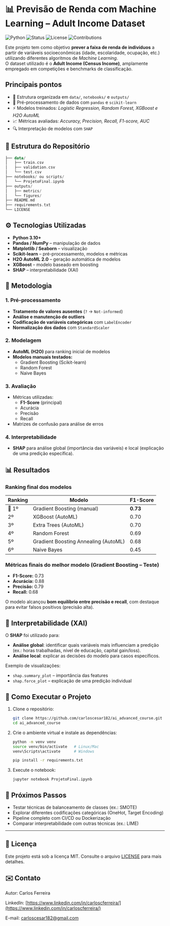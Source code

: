 # 📊 Previsão de Renda com Machine Learning – Adult Income Dataset

![Python](https://img.shields.io/badge/python-3.10+-blue.svg)
![Status](https://img.shields.io/badge/status-completed-success.svg)
![License](https://img.shields.io/badge/license-MIT-green.svg)
![Contributions](https://img.shields.io/badge/contributions-welcome-orange.svg)

Este projeto tem como objetivo **prever a faixa de renda de indivíduos** a partir de variáveis socioeconômicas (idade, escolaridade, ocupação, etc.) utilizando diferentes algoritmos de *Machine Learning*.  
O dataset utilizado é o **Adult Income (Census Income)**, amplamente empregado em competições e benchmarks de classificação.

## Principais pontos
- 📂 Estrutura organizada em `data/`, `notebooks/` e `outputs/`
- 🧹 Pré-processamento de dados com `pandas` e `scikit-learn`
- ⚡ Modelos treinados: *Logistic Regression, Random Forest, XGBoost e H2O AutoML*
- 📈 Métricas avaliadas: *Accuracy, Precision, Recall, F1-score, AUC*
- 🔍 Interpretação de modelos com `SHAP`

## 📂 Estrutura do Repositório
```kotlin
├── data/
│   ├── train.csv
│   ├── validation.csv
│   └── test.csv
├── notebooks/ ou scripts/
│   └── ProjetoFinal.ipynb
├── outputs/
│   ├── metrics/
│   └── figures/
├── README.md
├── requirements.txt
└── LICENSE
```

## ⚙️ Tecnologias Utilizadas
- **Python 3.10+**
- **Pandas / NumPy** – manipulação de dados
- **Matplotlib / Seaborn** – visualização
- **Scikit-learn** – pré-processamento, modelos e métricas
- **H2O AutoML 2.0** – geração automática de modelos
- **XGBoost** – modelo baseado em boosting
- **SHAP** – interpretabilidade (XAI)

## 🔎 Metodologia

### 1. Pré-processamento
- **Tratamento de valores ausentes** (`?` → `Not-informed`)
- **Análise e manutenção de outliers**
- **Codificação de variáveis categóricas** com `LabelEncoder`
- **Normalização dos dados** com `StandardScaler`

### 2. Modelagem
- **AutoML (H2O)** para ranking inicial de modelos
- **Modelos manuais testados:**
  - Gradient Boosting (Scikit-learn)
  - Random Forest
  - Naive Bayes

### 3. Avaliação
- Métricas utilizadas:
  - **F1-Score** (principal)
  - Acurácia
  - Precisão
  - Recall
- Matrizes de confusão para análise de erros

### 4. Interpretabilidade
- **SHAP** para análise global (importância das variáveis) e local (explicação de uma predição específica).

## 📊 Resultados

### Ranking final dos modelos
| Ranking | Modelo                                | F1-Score |
|---------|---------------------------------------|----------|
| 🥇 1º   | Gradient Boosting (manual)            | **0.73** |
| 2º      | XGBoost (AutoML)                      | 0.70     |
| 3º      | Extra Trees (AutoML)                  | 0.70     |
| 4º      | Random Forest                         | 0.69     |
| 5º      | Gradient Boosting Annealing (AutoML)  | 0.68     |
| 6º      | Naive Bayes                           | 0.45     |

### Métricas finais do melhor modelo (Gradient Boosting – Teste)
- **F1-Score:** 0.73  
- **Acurácia:** 0.88  
- **Precisão:** 0.79  
- **Recall:** 0.68  

O modelo alcançou **bom equilíbrio entre precisão e recall**, com destaque para evitar falsos positivos (precisão alta).

## 🧠 Interpretabilidade (XAI)

O **SHAP** foi utilizado para:
- **Análise global**: identificar quais variáveis mais influenciam a predição (ex.: horas trabalhadas, nível de educação, capital gain/loss).  
- **Análise local**: explicar as decisões do modelo para casos específicos.

Exemplo de visualizações:
- `shap.summary_plot` – importância das features  
- `shap.force_plot` – explicação de uma predição individual  

## 🚀 Como Executar o Projeto

1. Clone o repositório:
   ```bash
   git clone https://github.com/carloscesar182/ai_advanced_course.git
   cd ai_advanced_course

2. Crie o ambiente virtual e instale as dependências:
   ```bash
   python -m venv venv
   source venv/bin/activate   # Linux/Mac
   venv\Scripts\activate      # Windows

   pip install -r requirements.txt

3. Execute o notebook:
   ```bash
   jupyter notebook ProjetoFinal.ipynb

## 📌 Próximos Passos

- Testar técnicas de balanceamento de classes (ex.: SMOTE)
- Explorar diferentes codificações categóricas (OneHot, Target Encoding)
- Pipeline completo com CI/CD ou Dockerização
- Comparar interpretabilidade com outras técnicas (ex.: LIME)

---

## 📜 Licença

Este projeto está sob a licença MIT. Consulte o arquivo [LICENSE](https://github.com/carloscesar182/ai_advanced_course/blob/main/LICENSE) para mais detalhes.

## ✉️ Contato
Autor: Carlos Ferreira

LinkedIn: [https://www.linkedin.com/in/carloscferreira/](https://www.linkedin.com/in/carloscferreira/)

E-mail: [carloscesar182@gmail.com](mailto:carloscesar182@gmail.com)
